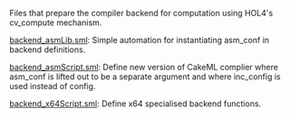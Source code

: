 Files that prepare the compiler backend for computation using HOL4's
cv_compute mechanism.

[backend_asmLib.sml](backend_asmLib.sml):
Simple automation for instantiating asm_conf in backend definitions.

[backend_asmScript.sml](backend_asmScript.sml):
Define new version of CakeML complier where asm_conf is lifted out to
be a separate argument and where inc_config is used instead of config.

[backend_x64Script.sml](backend_x64Script.sml):
Define x64 specialised backend functions.

